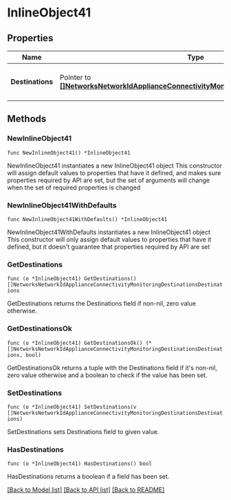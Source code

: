 # InlineObject41

## Properties

Name | Type | Description | Notes
------------ | ------------- | ------------- | -------------
**Destinations** | Pointer to [**[]NetworksNetworkIdApplianceConnectivityMonitoringDestinationsDestinations**](NetworksNetworkIdApplianceConnectivityMonitoringDestinationsDestinations.md) | The list of connectivity monitoring destinations | [optional] 

## Methods

### NewInlineObject41

`func NewInlineObject41() *InlineObject41`

NewInlineObject41 instantiates a new InlineObject41 object
This constructor will assign default values to properties that have it defined,
and makes sure properties required by API are set, but the set of arguments
will change when the set of required properties is changed

### NewInlineObject41WithDefaults

`func NewInlineObject41WithDefaults() *InlineObject41`

NewInlineObject41WithDefaults instantiates a new InlineObject41 object
This constructor will only assign default values to properties that have it defined,
but it doesn't guarantee that properties required by API are set

### GetDestinations

`func (o *InlineObject41) GetDestinations() []NetworksNetworkIdApplianceConnectivityMonitoringDestinationsDestinations`

GetDestinations returns the Destinations field if non-nil, zero value otherwise.

### GetDestinationsOk

`func (o *InlineObject41) GetDestinationsOk() (*[]NetworksNetworkIdApplianceConnectivityMonitoringDestinationsDestinations, bool)`

GetDestinationsOk returns a tuple with the Destinations field if it's non-nil, zero value otherwise
and a boolean to check if the value has been set.

### SetDestinations

`func (o *InlineObject41) SetDestinations(v []NetworksNetworkIdApplianceConnectivityMonitoringDestinationsDestinations)`

SetDestinations sets Destinations field to given value.

### HasDestinations

`func (o *InlineObject41) HasDestinations() bool`

HasDestinations returns a boolean if a field has been set.


[[Back to Model list]](../README.md#documentation-for-models) [[Back to API list]](../README.md#documentation-for-api-endpoints) [[Back to README]](../README.md)


